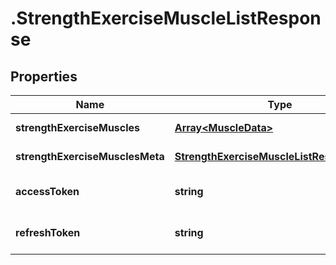 # .StrengthExerciseMuscleListResponse

## Properties

Name | Type | Description | Notes
------------ | ------------- | ------------- | -------------
**strengthExerciseMuscles** | [**Array&lt;MuscleData&gt;**](MuscleData.md) |  | [default to undefined]
**strengthExerciseMusclesMeta** | [**StrengthExerciseMuscleListResponseMeta**](StrengthExerciseMuscleListResponseMeta.md) |  | [default to undefined]
**accessToken** | **string** |  | [optional] [default to undefined]
**refreshToken** | **string** |  | [optional] [default to undefined]

